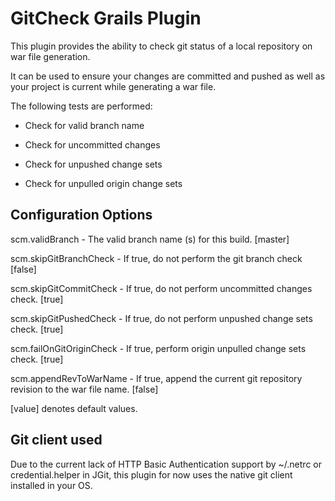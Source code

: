 GitCheck Grails Plugin
======================

This plugin provides the ability to check git status of a local repository on
war file generation.

It can be used to ensure your changes are committed and pushed as well as your
project is current while generating a war file.



The following tests are performed:



-   Check for valid branch name

-   Check for uncommitted changes

-   Check for unpushed change sets

-   Check for unpulled origin change sets



Configuration Options
---------------------



scm.validBranch - The valid branch name (s) for this build. [master]

scm.skipGitBranchCheck - If true, do not perform the git branch check [false]

scm.skipGitCommitCheck - If true, do not perform uncommitted changes check. [true]

scm.skipGitPushedCheck - If true, do not perform unpushed change sets check. [true]

scm.failOnGitOriginCheck - If true, perform origin unpulled change sets check. [true]

scm.appendRevToWarName - If true, append the current git repository revision to the war file name. [false]



[value] denotes default values.



Git client used
---------------

Due to the current lack of HTTP Basic Authentication support by ~/.netrc or
credential.helper in JGit, this plugin for now uses the native git client installed in your OS.









